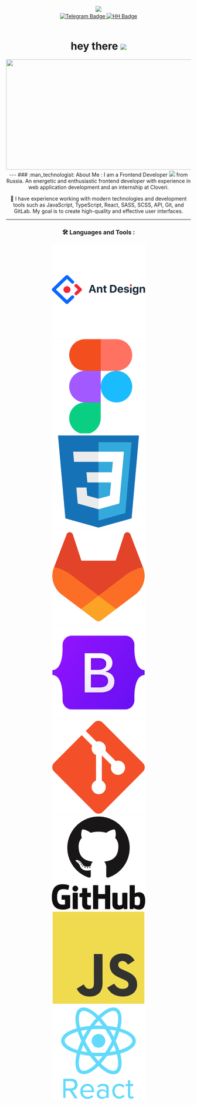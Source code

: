 <div id="header" align="center">
  <img src="https://media.giphy.com/media/M9gbBd9nbDrOTu1Mqx/giphy.gif" width="100"/>

<div id="badges">
<a href="https://t.me/mageln"> 
  <img src="https://img.shields.io/badge/Telegram-blue?style=for-the-badge&logo=Telegram&logoColor=white" alt="Telegram Badge"/>
</a>
  <a href="https://krasnodar.hh.ru/resume/dc361978ff0d7f2ea50039ed1f6d4f53777276">
  <img src="https://img.shields.io/badge/Headhunter.ru-darkred?style=for-the-badge&logo=Headhunter.ru&logoColor=white" alt="HH Badge"/>
  </a>
</div>
<div>
<img src="https://komarev.com/ghpvc/?username=your-github-username&style=flat-square&color=blue" alt=""/>
</div>
<h1>
  hey there
  <img src="https://media.giphy.com/media/hvRJCLFzcasrR4ia7z/giphy.gif" width="30px"/>
</h1>
</div>
<div align="center">
  <img src="https://media.giphy.com/media/dWesBcTLavkZuG35MI/giphy.gif" width="600" height="300"/>
  ---
  ### :man_technologist: About Me :
I am a Frontend Developer <img src="https://media.giphy.com/media/WUlplcMpOCEmTGBtBW/giphy.gif" width="30"> from Russia.
An energetic and enthusiastic frontend developer with experience in web application development and an internship at Cloveri. 

:triumph: I have experience working with modern technologies and development tools such as JavaScript, TypeScript, React, SASS, SCSS, API, Git, and GitLab. My goal is to create high-quality and effective user interfaces.

---
### :hammer_and_wrench: Languages and Tools :
<div>
<img src="https://github.com/devicons/devicon/blob/master/icons/antdesign/antdesign-plain-wordmark.svg"/>
<img src="https://github.com/devicons/devicon/blob/master/icons/figma/figma-original.svg"/>
<img src="https://github.com/devicons/devicon/blob/master/icons/css3/css3-original.svg"/>
<img src="https://github.com/devicons/devicon/blob/master/icons/gitlab/gitlab-original.svg"/>
<img src="https://github.com/devicons/devicon/blob/master/icons/bootstrap/bootstrap-original.svg"/>
<img src= "https://github.com/devicons/devicon/blob/master/icons/git/git-original.svg"/>
<img src = "https://github.com/devicons/devicon/blob/master/icons/github/github-original-wordmark.svg" />
  <img src = "https://github.com/devicons/devicon/blob/master/icons/javascript/javascript-original.svg" />
  <img src = "https://github.com/devicons/devicon/blob/master/icons/react/react-original-wordmark.svg"/>
</div>
</div>
